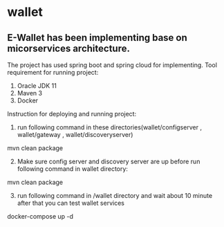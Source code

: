 # wallet
E-Wallet has been implementing base on micorservices architecture.
------------------------------
The project has used spring boot and spring cloud for implementing.
Tool requirement for running project:
1. Oracle JDK 11
2. Maven 3
3. Docker

Instruction for deploying and running project:

1. run following command in these directories(wallet/configserver , wallet/gateway , wallet/discoveryserver)

mvn clean package

2. Make sure config server and discovery server are up before run following command in wallet directory:

mvn clean package

3. run following command in /wallet directory and wait about 10 minute after that you can test wallet services

docker-compose up -d
